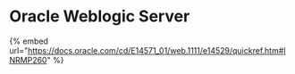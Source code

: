 # Oracle Weblogic Server

{% embed url="https://docs.oracle.com/cd/E14571_01/web.1111/e14529/quickref.htm#INRMP260" %}
